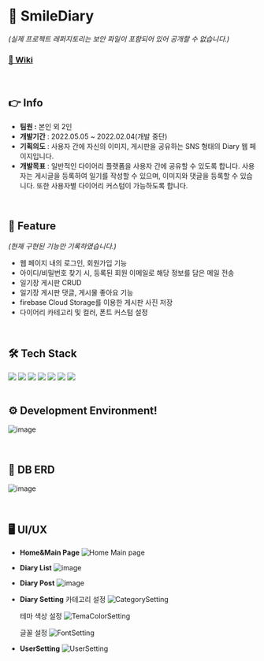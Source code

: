 #	:notebook_with_decorative_cover: SmileDiary
*(실제 프로젝트 레퍼지토리는 보안 파일이 포함되어 있어 공개할 수 없습니다.)*
<div>
  <h3>
    <a href="https://sshinmj.notion.site/SmileDiary-eaff14b9646a4b848bb66c9932e3d53b">
      📖 Wiki
    </a>
  </h3>
</div>

<br>

## :point_right: Info
- **팀원 :** 본인 외 2인
- **개발기간** : 2022.05.05 ~ 2022.02.04(개발 중단)
- **기획의도** : 사용자 간에 자신의 이미지, 게시판을 공유하는 SNS 형태의 Diary 웹 페이지입니다.
- **개발목표** : 일반적인 다이어리 플랫폼을 사용자 간에 공유할 수 있도록 합니다. 사용자는 게시글을 등록하여 일기를 작성할 수 있으며, 이미지와 댓글을 등록할 수 있습니다. 또한 사용자별 다이어리 커스텀이 가능하도록 합니다.

<br>

## :pushpin: Feature
 *(현재 구현된 기능만 기록하였습니다.)*
- 웹 페이지 내의 로그인, 회원가입 기능
- 아이디/비밀번호 찾기 시, 등록된 회원 이메일로 해당 정보를 담은 메일 전송
- 일기장 게시판 CRUD
- 일기장 게시판 댓글, 게시물 좋아요 기능
- firebase Cloud Storage를 이용한 게시판 사진 저장
- 다이어리 카테고리 및 컬러, 폰트 커스텀 설정

<br>

## :hammer_and_wrench: Tech Stack
<div>
<img src="https://img.shields.io/badge/JAVA-007396?style=flat-square&logo=JAVA&logoColor=white" />
<img src="https://img.shields.io/badge/SpringBoot-6DB33F?style=flat-square&logo=SpringBoot&logoColor=white" />
<img src="https://img.shields.io/badge/JSP-F7901E?style=flat-square&logo=JSP&logoColor=white" />
<img src="https://img.shields.io/badge/Bootstrap-7952B3?style=flat-square&logo=Bootstrap&logoColor=white" />
<img src="https://img.shields.io/badge/Gradle-02303A?style=flat-square&logo=Gradle&logoColor=white" />
<img src="https://img.shields.io/badge/MySQL-4479A1?style=flat-square&logo=MySQL&logoColor=white" />
<img src="https://img.shields.io/badge/Tomcat-F8DC75?style=flat-square&logo=Apachetomcat&logoColor=white" />
</div>

<br>

## :gear: Development Environment!
![image](https://user-images.githubusercontent.com/82142527/207498078-431f4729-2c81-4636-b2fd-f2356c312bd7.png)

<br>

## :open_file_folder: DB ERD
![image](https://user-images.githubusercontent.com/82142527/207498996-4fdac755-63af-4f40-87d8-d68a8f21637e.png)

<br>

##  :desktop_computer: UI/UX
- **Home&Main Page**
![Home Main page](https://user-images.githubusercontent.com/82142527/207499303-e8665fb6-58a3-4936-9fe6-df717176acf9.gif)

- **Diary List**
![image](https://user-images.githubusercontent.com/82142527/207499451-37a975a8-5d07-44fc-91f3-b084d9edc00f.png)
    
- **Diary Post**
![image](https://user-images.githubusercontent.com/82142527/207499466-6d9cc3cc-420e-43d3-873a-e23720aef5c4.png)
    
- **Diary Setting**
    카테고리 설정
    ![CategorySetting](https://user-images.githubusercontent.com/82142527/207499564-739e001e-d33e-4f31-8eac-c5f7448cf069.gif)
    
    테마 색상 설정
    ![TemaColorSetting](https://user-images.githubusercontent.com/82142527/207499606-599ed150-9982-4e37-916b-0a643b096943.gif)
    
    글꼴 설정
    ![FontSetting](https://user-images.githubusercontent.com/82142527/207499639-319a7912-81db-412b-a104-33ef94cf911d.gif)
    
- **UserSetting**
    ![UserSetting](https://user-images.githubusercontent.com/82142527/207499655-de2c7ece-e42d-4d80-9687-c4533a5a6367.gif)


